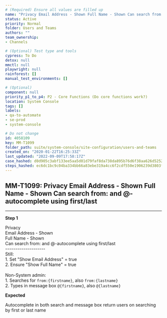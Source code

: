 ```yaml
---
# (Required) Ensure all values are filled up
name: "Privacy Email Address - Shown Full Name - Shown Can search from: and @-autocomplete using first/last"
status: Active
priority: Normal
folder: Users and Teams
authors: ""
team_ownership: 
- Channels

# (Optional) Test type and tools
cypress: To Do
detox: null
mmctl: null
playwright: null
rainforest: []
manual_test_environments: []

# (Optional)
component: null
priority_p1_to_p4: P2 - Core Functions (Do core functions work?)
location: System Console
tags: []
labels: 
- qa-to-automate
- se-prod
- system-console

# Do not change
id: 4058109
key: MM-T1099
folder_path: suite/system-console/site-configuration/users-and-teams
created_on: "2020-01-22T16:25:33Z"
last_updated: "2022-09-09T17:58:17Z"
case_hashed: d0d905c3abf133ee5aa5d01d79faf8da738da895b76d6f38aa626d52526a835b808475d0a49971bcec436c9e1aa9cf28
steps_hashed: ec6dc1bc9c04ba334bb66a83ebe319a4cc6f2cdf550e1906239d3803f4dadae83a7a3b8be75d225cb1d1799096a26308
---
```


## MM-T1099: Privacy Email Address - Shown Full Name - Shown Can search from: and @-autocomplete using first/last

---

**Step 1**

Privacy\
Email Address - Shown\
Full Name - Shown\
Can search from: and @-autocomplete using first/last\
\--------------------\
Still:\
1\. Set "Show Email Address" = true\
2\. Ensure "Show Full Name" = true\
\
Non-System admin:\
1\. Searches for `from:{firstname}`, also `from:{lastname}`\
2\. Types in message box `@{firstname}`, also `@{lastname}`

**Expected**

Autocomplete in both search and message box return users on searching by first or last name
